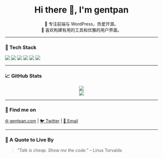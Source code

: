 <h1 align="center">Hi there 👋, I'm gentpan</h1>

<p align="center">
  🎯 专注前端与 WordPress，热爱开源。<br>
  🧩 喜欢构建有用的工具和优雅的用户界面。
</p>

---

### 🧰 Tech Stack

<p>
  <img src="https://img.shields.io/badge/-HTML5-E34F26?style=flat&logo=html5&logoColor=white">
  <img src="https://img.shields.io/badge/-CSS3-1572B6?style=flat&logo=css3">
  <img src="https://img.shields.io/badge/-JavaScript-F7DF1E?style=flat&logo=javascript&logoColor=black">
  <img src="https://img.shields.io/badge/-Vue.js-4FC08D?style=flat&logo=vue.js&logoColor=white">
  <img src="https://img.shields.io/badge/-PHP-777BB4?style=flat&logo=php&logoColor=white">
  <img src="https://img.shields.io/badge/-WordPress-21759B?style=flat&logo=wordpress&logoColor=white">
</p>

---

### 📈 GitHub Stats

<p align="center">
  <img src="https://github-readme-stats.vercel.app/api?username=gentpan&show_icons=true&theme=default&hide_title=true">
  <br>
  <img src="https://github-readme-stats.vercel.app/api/top-langs/?username=gentpan&layout=compact&hide_border=true">
</p>

---

### 🔗 Find me on

<p>
  <a href="https://gentpan.com" target="_blank">🌐 gentpan.com</a> |
  <a href="https://twitter.com/gentpan" target="_blank">🐦 Twitter</a> |
  <a href="mailto:gentpan@gmail.com">📧 Email</a>
</p>

---

### 💬 A Quote to Live By

> *"Talk is cheap. Show me the code."* – Linus Torvalds
